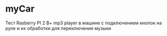 # myCar

Тест Rasberry PI 2 B+ mp3 player в машине с подключением кнопок на руле и их обработки для переключения музыки
